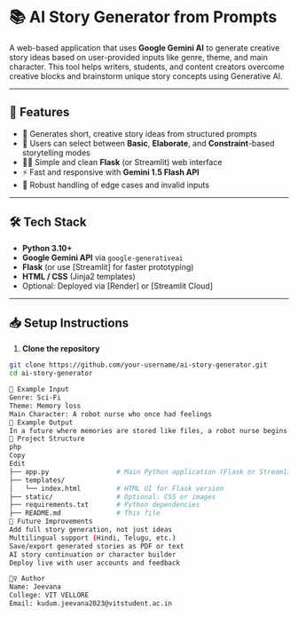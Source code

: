 # 📚 AI Story Generator from Prompts

A web-based application that uses **Google Gemini AI** to generate creative story ideas based on user-provided inputs like genre, theme, and main character. This tool helps writers, students, and content creators overcome creative blocks and brainstorm unique story concepts using Generative AI.

---

## 🚀 Features

- 🧠 Generates short, creative story ideas from structured prompts
- 🧾 Users can select between **Basic**, **Elaborate**, and **Constraint**-based storytelling modes
- 🧑‍💻 Simple and clean **Flask** (or Streamlit) web interface
- ⚡ Fast and responsive with **Gemini 1.5 Flash API**
- 🔁 Robust handling of edge cases and invalid inputs

---

## 🛠️ Tech Stack

- **Python 3.10+**
- **Google Gemini API** via `google-generativeai`
- **Flask** (or use [Streamlit] for faster prototyping)
- **HTML / CSS** (Jinja2 templates)
- Optional: Deployed via [Render] or [Streamlit Cloud]

---

## 📥 Setup Instructions

1. **Clone the repository**

```bash
git clone https://github.com/your-username/ai-story-generator.git
cd ai-story-generator

🧪 Example Input
Genre: Sci-Fi
Theme: Memory loss
Main Character: A robot nurse who once had feelings
📝 Example Output
In a future where memories are stored like files, a robot nurse begins to experience glitches—visions of a life she never lived. As she searches for answers, she uncovers a hidden part of her identity that threatens the foundation of the robotic world.
📁 Project Structure
php
Copy
Edit
├── app.py                 # Main Python application (Flask or Streamlit)
├── templates/
│   └── index.html         # HTML UI for Flask version
├── static/                # Optional: CSS or images
├── requirements.txt       # Python dependencies
├── README.md              # This file
🎯 Future Improvements
Add full story generation, not just ideas
Multilingual support (Hindi, Telugu, etc.)
Save/export generated stories as PDF or text
AI story continuation or character builder
Deploy live with user accounts and feedback

🙋‍♀️ Author
Name: Jeevana
College: VIT VELLORE
Email: kudum.jeevana2023@vitstudent.ac.in




